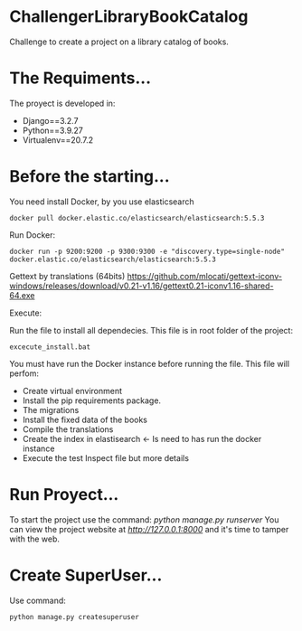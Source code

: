 # ChallengerLibraryBookCatalog
Challenge to create a project on a library catalog of books.


# The Requiments...

The proyect is developed in:
- Django==3.2.7
- Python==3.9.27
- Virtualenv==20.7.2

# Before the starting...
You need install Docker, by you use elasticsearch
		
	docker pull docker.elastic.co/elasticsearch/elasticsearch:5.5.3

Run Docker:

	docker run -p 9200:9200 -p 9300:9300 -e "discovery.type=single-node" docker.elastic.co/elasticsearch/elasticsearch:5.5.3

Gettext by translations (64bits) https://github.com/mlocati/gettext-iconv-windows/releases/download/v0.21-v1.16/gettext0.21-iconv1.16-shared-64.exe

Execute:

Run the file to install all dependecies. This file is in root folder of the project:

	excecute_install.bat

You must have run the Docker instance before running the file.
This file will perfom:
- Create virtual environment
- Install the pip requirements package.
- The migrations
- Install the fixed data of the books
- Compile the translations
- Create the index in elastisearch <- Is need to has run the docker instance 
- Execute the test
Inspect file but more details

# Run Proyect...
To start the project use the command: 
	*python manage.py runserver*
You can view the project website at 
	*http://127.0.0.1:8000* 
and it's time to tamper with the web.  

# Create SuperUser...
Use command:

	python manage.py createsuperuser
